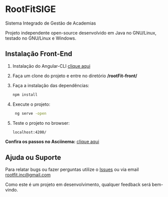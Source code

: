 # RootFitSIGE

Sistema Integrado de Gestão de Academias

Projeto independente open-source desenvolvido em Java no GNU/Linux, testado no GNU/Linux e Windows.


## Instalação Front-End


1. Instalação do Angular-CLI
  [clique aqui](https://github.com/angular/angular-cli#installation)
  
  
2. Faça um clone do projeto e entre no diretório **/rootFit-front/**  


3. Faça a instalação das dependências:

    ```bash
    npm install
    ```

4. Execute o projeto:

   ```bash
    ng serve -open
    ```

5. Teste o projeto no browser:

    ```bash
    localhost:4200/
    ```
    
**Confira os passos no Asciinema:** [clique aqui](http://bit.ly/2CYSL2I)


## Ajuda ou Suporte

Para relatar bugs ou fazer perguntas utilize o [Issues](https://github.com/AdrianoModa/rootFit-app-PA2/issues) ou via email rootfit.inc@gmail.com

Como este é um projeto em desenvolvimento, qualquer feedback será bem-vindo.
